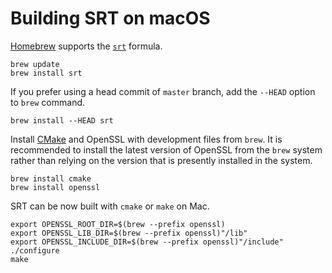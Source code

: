 # Building SRT on macOS

[Homebrew](https://brew.sh/) supports the [`srt`](https://formulae.brew.sh/formula/srt) formula.

```shell
brew update
brew install srt
```

If you prefer using a head commit of `master` branch, add the `--HEAD` option
to `brew` command.

```shell
brew install --HEAD srt
```

Install [CMake](https://cmake.org/) and OpenSSL with development files from `brew`. It is recommended to install the latest version of OpenSSL from the `brew` system rather than relying on the version that is presently installed in the system.

```shell
brew install cmake
brew install openssl
```

SRT can be now built with `cmake` or `make` on Mac.

```shell
export OPENSSL_ROOT_DIR=$(brew --prefix openssl)
export OPENSSL_LIB_DIR=$(brew --prefix openssl)"/lib"
export OPENSSL_INCLUDE_DIR=$(brew --prefix openssl)"/include"
./configure
make
```
